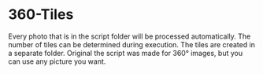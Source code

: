# 360-Tiles
Every photo that is in the script folder will be processed automatically. 
The number of tiles can be determined during execution. The tiles are created in a separate folder.
Original the script was made for 360° images, but you can use any picture you want.
